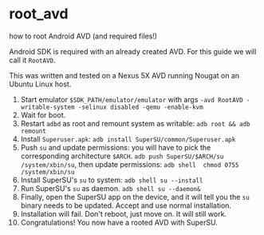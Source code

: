 
# root_avd

how to root Android AVD (and required files!)

Android SDK is required with an already created AVD. For this guide we will call it `RootAVD`.

This was written and tested on a Nexus 5X AVD running Nougat on an Ubuntu Linux host.

1. Start emulator `$SDK_PATH/emulator/emulator` with args `-avd RootAVD -writable-system -selinux disabled -qemu -enable-kvm`
1. Wait for boot.
1. Restart `adbd` as root and remount system as writable: `adb root && adb remount`
1. Install `Superuser.apk`: `adb install SuperSU/common/Superuser.apk`
1. Push `su` and update permissions: you will have to pick the corresponding architecture `$ARCH`. `adb push SuperSU/$ARCH/su /system/xbin/su`, then update permissions: `adb shell  chmod 0755 /system/xbin/su`
1. Install SuperSU's `su` to system: `adb shell su --install`
1. Run SuperSU's `su` as daemon. `adb shell su --daemon&`
1. Finally, open the SuperSU app on the device, and it will tell you the `su` binary needs to be updated. Accept and use normal installation.
1. Installation will fail. Don't reboot, just move on. It will still work.
1. Congratulations! You now have a rooted AVD with SuperSU.

